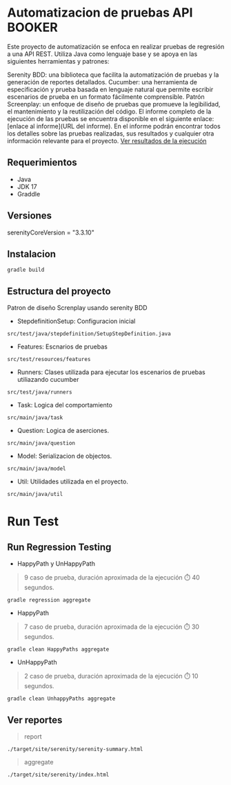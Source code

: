 # Automatizacion de pruebas API BOOKER
Este proyecto de automatización se enfoca en realizar pruebas de regresión a una API REST. Utiliza Java como lenguaje base y se apoya en las siguientes herramientas y patrones:

Serenity BDD: una biblioteca que facilita la automatización de pruebas y la generación de reportes detallados.
Cucumber: una herramienta de especificación y prueba basada en lenguaje natural que permite escribir escenarios de prueba en un formato fácilmente comprensible.
Patrón Screenplay: un enfoque de diseño de pruebas que promueve la legibilidad, el mantenimiento y la reutilización del código.
El informe completo de la ejecución de las pruebas se encuentra disponible en el siguiente enlace: [enlace al informe](URL del informe). En el informe podrán encontrar todos los detalles sobre las pruebas realizadas, sus resultados y cualquier otra información relevante para el proyecto.
[Ver resultados de la ejecución](target/site/serenity/index.html)

## Requerimientos
- Java
- JDK 17
- Graddle

## Versiones

serenityCoreVersion = "3.3.10"
## Instalacion

```
gradle build
```

## Estructura del proyecto

Patron de diseño Screnplay usando serenity BDD

- StepdefinitionSetup: Configuracion inicial

```
src/test/java/stepdefinition/SetupStepDefinition.java
```
- Features: Escnarios de pruebas
````
src/test/resources/features
````
- Runners: Clases utilizada para ejecutar los escenarios de pruebas utiliazando cucumber
````
src/test/java/runners
````
- Task: Logica del comportamiento
```
src/main/java/task
```
- Question: Logica de aserciones.
````
src/main/java/question
````
- Model: Serializacion de objectos.
````
src/main/java/model
````
- Util: Utilidades utilizada en el proyecto.
````
src/main/java/util
````

# Run Test

## Run Regression Testing

 - HappyPath y UnHappyPath

> 9 caso de prueba, duración aproximada de la ejecución ⏱️ 40 segundos.

````
gradle regression aggregate
````

- HappyPath
> 7 caso de prueba, duración aproximada de la ejecución ⏱️ 30 segundos.

````
gradle clean HappyPaths aggregate
````

- UnHappyPath
> 2 caso de prueba, duración aproximada de la ejecución ⏱️ 10 segundos.

````
gradle clean UnhappyPaths aggregate
````


## Ver reportes

> report
```
./target/site/serenity/serenity-summary.html
```

> aggregate
```
./target/site/serenity/index.html
```


